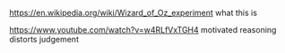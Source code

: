 ---
---

https://en.wikipedia.org/wiki/Wizard_of_Oz_experiment
what this is

https://www.youtube.com/watch?v=w4RLfVxTGH4
motivated reasoning distorts judgement